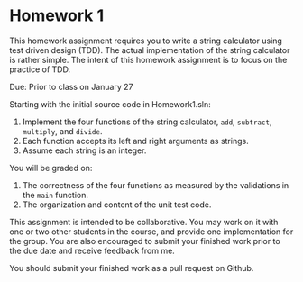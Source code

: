 Homework 1
==========
This homework assignment requires you to write a string calculator using test driven design (TDD). The actual implementation of the string calculator is rather simple. The intent of this homework assignment is to focus on the practice of TDD.

Due: Prior to class on January 27

Starting with the initial source code in Homework1.sln:

1. Implement the four functions of the string calculator, `add`, `subtract`, `multiply`, and `divide`.
2. Each function accepts its left and right arguments as strings.
3. Assume each string is an integer.

You will be graded on:

1. The correctness of the four functions as measured by the validations in the `main` function.
2. The organization and content of the unit test code.

This assignment is intended to be collaborative. You may work on it with one or two other students in the course, and provide one implementation for the group. You are also encouraged to submit your finished work prior to the due date and receive feedback from me.

You should submit your finished work as a pull request on Github.
